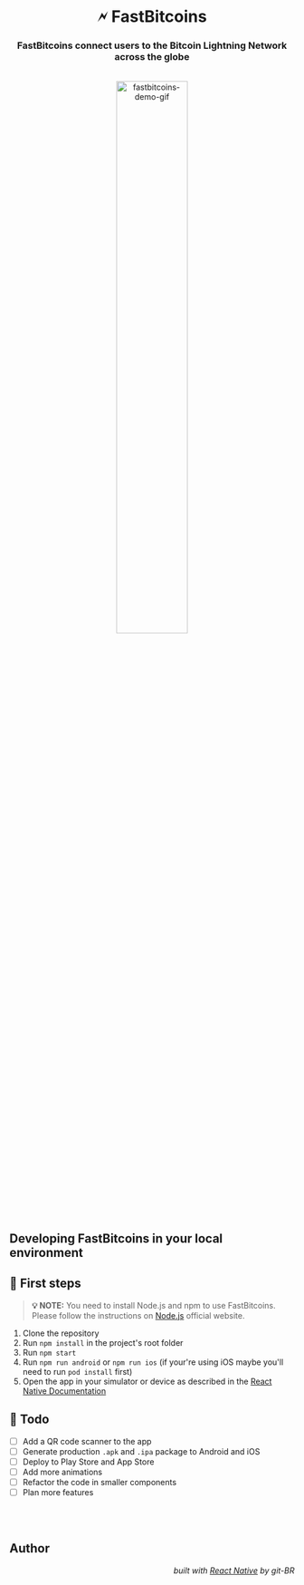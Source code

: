 <div align="center">

# 🗲 FastBitcoins

</div>

<div align="center">

### FastBitcoins connect users to the Bitcoin Lightning Network across the globe

<br>

  <img src="https://github.com/git-BR/FastBitcoins-Lightning-Network/blob/main/fastbitcoins-app.gif?raw=true" alt="fastbitcoins-demo-gif" width="50%" style="border-radius: 16px">

</div>

<br>
<br>
<br>

## Developing FastBitcoins in your local environment

## 📌 First steps

> **💡 NOTE:**
> You need to install Node.js and npm to use FastBitcoins. Please follow the instructions on [Node.js](https://nodejs.org/en/) official website.

1. Clone the repository
2. Run `npm install` in the project's root folder
3. Run `npm start`
4. Run `npm run android` or `npm run ios` (if your're using iOS maybe you'll need to run `pod install` first)
5. Open the app in your simulator or device as described in the [React Native Documentation](https://reactnative.dev/docs/environment-setup)

## 🚩 Todo

- [ ] Add a QR code scanner to the app
- [ ] Generate production `.apk` and `.ipa` package to Android and iOS
- [ ] Deploy to Play Store and App Store
- [ ] Add more animations
- [ ] Refactor the code in smaller components
- [ ] Plan more features

<br>
<br>

## Author

<div align='right'>

_built with [React Native](https://reactnative.dev/) by git-BR_

</div>

<!-- add badge -->
